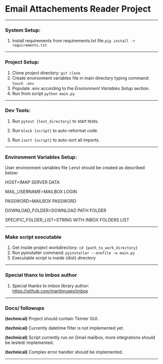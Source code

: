 # Email Attachements Reader Project
---
### System Setup:

1. Install requirements from requirements.txt file `pip install -r requirements.txt`
---
### Project Setup:

1. Clone project directory: `git clone`
2. Create environment variables file in main directory typing command: `touch .env`
3. Populate .env according to the *Environment Variables Setup* section.
4. Run from script `python main.py`
---
### Dev Tools:

1. Run `pytest {test_directory}` to start tests.

2. Run `black {script}` to auto-reformat code.
3. Run `isort {script}` to auto-sort all imports.
---
### Environment Variables Setup:

User environment variables file (.env) should be created as described below:  


HOST=IMAP SERVER DATA

MAIL_USERNAME=MAILBOX LOGIN

PASSWORD=MAILBOX PASSWORD

DOWNLOAD_FOLDER=DOWNLOAD PATH FOLDER

SPECIFIC_FOLDER_LIST=STRING WITH INBOX FOLDERS LIST 

---
### Make script executable

1. Get inside project workdirectory: `cd {path_to_work_directory}`
2. Run pyinstaller command: `pyinstaller --onefile -w main.py`
3. Executable script is inside {dist} directory
---
### Special thanx to imbox author

1. Special thanks to imbox library author: https://github.com/martinrusev/imbox
---
### Docs/ followups

__(technical)__ Project should contain Tkinter GUI.

__(technical)__ Currently datetime filter is not implemented yet.

__(technical)__ Script currently run on Gmail mailbox, more integrations should be tested/ implemented.

__(technical)__ Complex error handler should be implemented.

---
